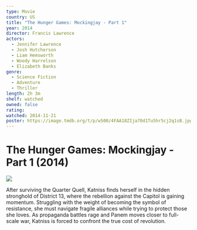 ```yaml
---
type: Movie
country: US
title: "The Hunger Games: Mockingjay - Part 1"
year: 2014
director: Francis Lawrence
actors:
  - Jennifer Lawrence
  - Josh Hutcherson
  - Liam Hemsworth
  - Woody Harrelson
  - Elizabeth Banks
genre:
  - Science Fiction
  - Adventure
  - Thriller
length: 2h 3m
shelf: watched
owned: false
rating:
watched: 2014-11-21
poster: https://image.tmdb.org/t/p/w500/4FAA18ZIja70d1Tu5hr5cj2q1sB.jpg
---
```


# The Hunger Games: Mockingjay - Part 1 (2014)

![](https://image.tmdb.org/t/p/w500/4FAA18ZIja70d1Tu5hr5cj2q1sB.jpg)

After surviving the Quarter Quell, Katniss finds herself in the hidden stronghold of District 13, where the rebellion against the Capitol is gaining momentum. Struggling with the weight of becoming the symbol of resistance, she must navigate fragile alliances while trying to protect those she loves. As propaganda battles rage and Panem moves closer to full-scale war, Katniss is forced to confront the true cost of revolution.